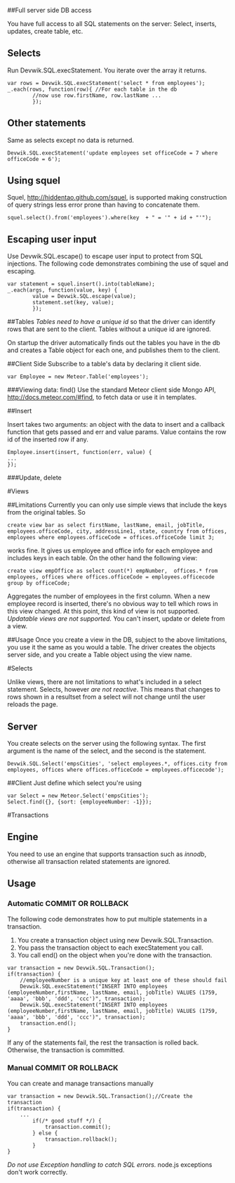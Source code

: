 ##Full server side DB access

You have full access to all SQL statements on the server: Select, inserts, updates, create table, etc.

## Selects
Run Devwik.SQL.execStatement. You iterate over the array it returns.
```
var rows = Devwik.SQL.execStatement('select * from employees');
_.each(rows, function(row){ //For each table in the db
		//now use row.firstName, row.lastName ...
		});
```

## Other statements

Same as selects except no data is returned.
```
Devwik.SQL.execStatement('update employees set officeCode = 7 where officeCode = 6');
```

## Using squel
Squel, http://hiddentao.github.com/squel, is supported making construction of query strings less error prone than having to  concatenate them.
```
squel.select().from('employees').where(key  + " = '" + id + "'");
```

## Escaping user input

Use Devwik.SQL.escape() to escape user input to protect from SQL injections.
The following code demonstrates combining the use of squel and escaping.
```
var statement = squel.insert().into(tableName);
_.each(args, function(value, key) {
		value = Devwik.SQL.escape(value);
		statement.set(key, value);
		});
```


##Tables
*Tables need to have a unique id* so that the driver can identify rows that are sent to the client. Tables without a unique id are ignored.

On startup the driver automatically finds out the tables you have in the db and creates a Table object for each one, and publishes them to the client. 

##Client Side
Subscribe to a table's data by declaring it client side. 
```
var Employee = new Meteor.Table('employees');
```
###Viewing data: find()
Use the standard Meteor client side Mongo API, http://docs.meteor.com/#find, to fetch data or use it in templates.

##Insert

Insert takes two arguments: an object with the data to insert and a callback function that gets passed and err and value params. Value contains the row id of the inserted row if any.
```
Employee.insert(insert, function(err, value) {
...
});
```
###Update, delete



#Views

##Limitations
Currently you can only use simple views that include the keys from the original tables.
So 
```
create view bar as select firstName, lastName, email, jobTitle, employees.officeCode, city, addressLine1, state, country from offices, employees where employees.officeCode = offices.officeCode limit 3;
```
works fine. It gives us employee and office info for each employee and includes keys in each table.
On the other hand the following view:
```
create view empOffice as select count(*) empNumber,  offices.* from employees, offices where offices.officeCode = employees.officecode group by officeCode;
```
Aggregates the number of employees in the first column. When a new employee record is inserted, there's no obvious way to tell which rows in this view changed. At this point, this kind of view is not supported.
*Updatable views are not supported.* You can't insert, update or delete from a view.

##Usage
Once you create a view in the DB, subject to the above limitations, you use it the same as you would a table. The driver creates the objects server side, and you create a Table object using the view name. 


#Selects

Unlike views, there are not limitations to what's included in a select statement. Selects, however *are not reactive*. This means that changes to rows shown in a resultset from a select will not change until the user reloads the page.

## Server
You create selects on the server using the following syntax. The first argument is the name of the select, and the second is the statement. 
```
Devwik.SQL.Select('empsCities', 'select employees.*, offices.city from employees, offices where offices.officeCode = employees.officecode');
```

##Client
Just define which select you're using
```
var Select = new Meteor.Select('empsCities');
Select.find({}, {sort: {employeeNumber: -1}});
```

#Transactions

## Engine
You need to use an engine that supports transaction such as *innodb*, otherwise all transaction related statements are ignored.

## Usage

### Automatic COMMIT OR ROLLBACK
The following code demonstrates how to put multiple statements in a transaction.
 1. You create a transaction object using new Devwik.SQL.Transaction.
 2. You pass the transaction object to each execStatement you call.
 3. You call end() on the object when you're done with the transaction.
```
var transaction = new Devwik.SQL.Transaction();
if(transaction) {
	//employeeNumber is a unique key at least one of these should fail
	Devwik.SQL.execStatement("INSERT INTO employees (employeeNumber,firstName, lastName, email, jobTitle) VALUES (1759, 'aaaa', 'bbb', 'ddd', 'ccc')", transaction);
	Devwik.SQL.execStatement("INSERT INTO employees (employeeNumber,firstName, lastName, email, jobTitle) VALUES (1759, 'aaaa', 'bbb', 'ddd', 'ccc')", transaction);
	transaction.end();
}
```
If any of the statements fail, the rest the transaction is rolled back. Otherwise, the transaction is committed.


### Manual COMMIT OR ROLLBACK
You can create and manage transactions manually
```
var transaction = new Devwik.SQL.Transaction();//Create the transaction
if(transaction) {
	...
		if(/* good stuff */) {
			transaction.commit();
		} else {
			transaction.rollback();
		}
}
```

*Do not use Exception handling to catch SQL errors.* node.js exceptions don't work correctly.
